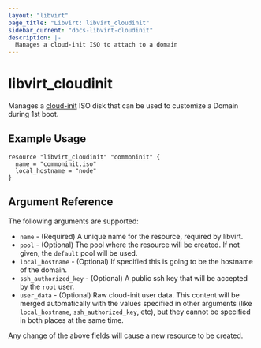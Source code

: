 ```yaml
---
layout: "libvirt"
page_title: "Libvirt: libvirt_cloudinit"
sidebar_current: "docs-libvirt-cloudinit"
description: |-
  Manages a cloud-init ISO to attach to a domain
---
```


# libvirt\_cloudinit

Manages a [cloud-init](http://cloudinit.readthedocs.io/) ISO disk that can be used to customize a Domain during 1st
boot.

## Example Usage

```
resource "libvirt_cloudinit" "commoninit" {
  name = "commoninit.iso"
  local_hostname = "node"
}

```

## Argument Reference

The following arguments are supported:

* `name` - (Required) A unique name for the resource, required by libvirt.
* `pool` - (Optional) The pool where the resource will be created.
  If not given, the `default` pool will be used.
* `local_hostname` - (Optional) If specified this is going to be the hostname of
  the domain.
* `ssh_authorized_key` - (Optional) A public ssh key that will be accepted by
  the `root` user.
* `user_data` - (Optional) Raw cloud-init user data. This content will
be merged automatically with the values specified in other arguments
(like `local_hostname`, `ssh_authorized_key`, etc), but they cannot be
specified in both places at the same time.

Any change of the above fields will cause a new resource to be created.
